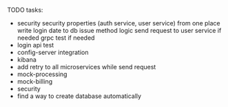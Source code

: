 TODO tasks:
- security
     security properties (auth service, user service) from one place
     write login date to db
     issue method logic
     send request to user service if needed
     grpc
     test if needed
- login api test
- config-server integration
- kibana
- add retry to all microservices while send request
- mock-processing
- mock-billing
- security
- find a way to create database automatically
